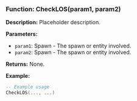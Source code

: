 ### Function: CheckLOS(param1, param2)

**Description:**
Placeholder description.

**Parameters:**
- `param1`: Spawn - The spawn or entity involved.
- `param2`: Spawn - The spawn or entity involved.

**Returns:** None.

**Example:**

```lua
-- Example usage
CheckLOS(..., ...)
```

